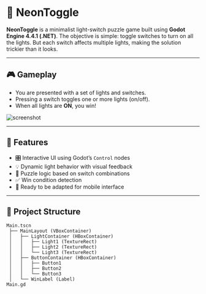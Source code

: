 # 🔆 NeonToggle

**NeonToggle** is a minimalist light-switch puzzle game built using **Godot Engine 4.4.1 (.NET)**. The objective is simple: toggle switches to turn on all the lights. But each switch affects multiple lights, making the solution trickier than it looks.

---

## 🎮 Gameplay

- You are presented with a set of lights and switches.
- Pressing a switch toggles one or more lights (on/off).
- When all lights are **ON**, you win!

![screenshot](screenshots/example_win.png) <!-- You can replace with your own path -->

---

## 🚀 Features

- 🎛️ Interactive UI using Godot’s `Control` nodes  
- 💡 Dynamic light behavior with visual feedback  
- 🧠 Puzzle logic based on switch combinations  
- ✅ Win condition detection  
- 📱 Ready to be adapted for mobile interface

---

## 📁 Project Structure

```text
Main.tscn
 ├── MainLayout (VBoxContainer)
 │   ├── LightContainer (HBoxContainer)
 │   │   ├── Light1 (TextureRect)
 │   │   ├── Light2 (TextureRect)
 │   │   └── Light3 (TextureRect)
 │   ├── ButtonContainer (HBoxContainer)
 │   │   ├── Button1
 │   │   ├── Button2
 │   │   └── Button3
 │   └── WinLabel (Label)
Main.gd
